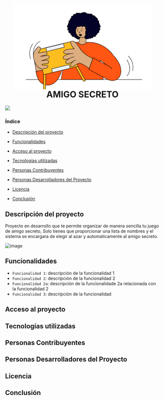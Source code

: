 <h1 align="center">
  <img src="assets/amigo-secreto.png" alt="Imagen representativa de amigo secreto" align="center"> 
    AMIGO SECRETO
</h1>

<p align="left">
   <img src="https://img.shields.io/badge/STATUS-EN%20DESAROLLO-green">
</p>

### Índice

- [Descripción del proyecto](#descripción-del-proyecto)

- [Funcionalidades](#funcionalidades)

- [Acceso al proyecto](#acceso-al-proyecto)

- [Tecnologías utilizadas](#tecnologías-utilizadas)

- [Personas Contribuyentes](#personas-contribuyentes)

- [Personas Desarrolladores del Proyecto](#personas-desarrolladores-del-proyecto)

- [Licencia](#licencia)

- [Conclusión](#conclusión)

## Descripción del proyecto
   Proyecto en desarrollo que te permite organizar de manera sencilla tu juego de amigo secreto,
   Solo tienes que proporcionar una lista de nombres y el sistema se encargara de elegir al azar
   y automaticamente al amigo secreto.
   
   ![image](https://github.com/user-attachments/assets/86317ad2-5a31-4bee-8d29-eda94ed86da1)

## Funcionalidades
- `Funcionalidad 1`: descripción de la funcionalidad 1
- `Funcionalidad 2`: descripción de la funcionalidad 2
- `Funcionalidad 2a`: descripción de la funcionalidade 2a relacionada con la funcionalidad 2
- `Funcionalidad 3`: descripción de la funcionalidad 
## Acceso al proyecto
## Tecnologías utilizadas
## Personas Contribuyentes
## Personas Desarrolladores del Proyecto
## Licencia
## Conclusión
